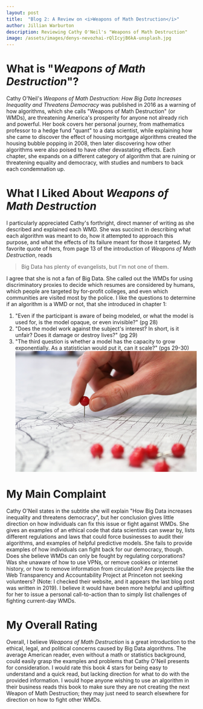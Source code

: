 ```yaml
---
layout: post
title:  "Blog 2: A Review on <i>Weapons of Math Destruction</i>"
author: Jillian Warburton
description: Reviewing Cathy O'Neil's "Weapons of Math Destruction"
image: /assets/images/denys-nevozhai-rQlIcyjB6kA-unsplash.jpg  
---
```


# What is "*Weapons of Math Destruction*"?  

Cathy O'Neil's *Weapons of Math Destruction: How Big Data Increases Inequality and Threatens Democracy* was published in 2016 as a warning of how algorithms, which she calls "Weapons of Math Destruction" (or WMDs), are threatening America's prosperity for anyone not already rich and powerful. Her book covers her personal journey, from mathematics professor to a hedge fund "quant" to a data scientist, while explaining how she came to discover the effect of housing mortgage algorithms created the housing bubble popping in 2008, then later discovering how other algorithms were also poised to have other devastating effects. Each chapter, she expands on a different category of algorithm that are ruining or threatening equality and democracy, with studies and numbers to back each condemnation up.  
  
# What I Liked About *Weapons of Math Destruction*  
 
I particularly appreciated Cathy's forthright, direct manner of writing as she described and explained each WMD. She was succinct in describing what each algorithm was meant to do, how it attempted to approach this purpose, and what the effects of its failure meant for those it targeted. My favorite quote of hers, from page 13 of the introduction of *Weapons of Math Destruction*, reads  
> Big Data has plenty of evangelists, but I'm not one of them.  
  
I agree that she is not a fan of Big Data. She called out the WMDs for using discriminatory proxies to decide which resumes are considered by humans, which people are targeted by for-profit colleges, and even which communities are visited most by the police. I like the questions to determine if an algorithm is a WMD or not, that she introduced in chapter 1:  
1. "Even if the participant is aware of being modeled, or what the model is used for, is the model opaque, or even invisible?" (pg 28)  
2. "Does the model work against the subject's interest? In short, is it unfair? Does it damage or destroy lives?" (pg 29)  
3. "The third question is whether a model has the capacity to grow exponentially. As a statistician would put it, can it scale?" (pgs 29-30)  
![Figure](https://raw.githubusercontent.com/JillianWarburton/my386blog/main/assets/images/geojango-maps-Z8UgB80_46w-unsplash.jpg)

# My Main Complaint  

Cathy O'Neil states in the subtitle she will explain "How Big Data increases inequality and threatens democracy", but her conclusion gives little direction on how individuals can fix this issue or fight against WMDs. She gives an examples of an ethical code that data scientists can swear by, lists different regulations and laws that could force businesses to audit their algorithms, and examples of helpful predictive models. She fails to provide examples of how individuals can fight back for our democracy, though. Does she believe WMDs can only be fought by regulating corporations? Was she unaware of how to use VPNs, or remove cookies or internet history, or how to remove information from circulation? Are projects like the Web Transparency and Accountability Project at Princeton not seeking volunteers? (Note: I checked their website, and it appears the last blog post was written in 2019). I believe it would have been more helpful and uplifting for her to issue a personal call-to-action than to simply list challenges of fighting current-day WMDs.

# My Overall Rating  

Overall, I believe *Weapons of Math Destruction* is a great introduction to the ethical, legal, and political concerns caused by Big Data algorithms. The average American reader, even without a math or statistics background, could easily grasp the examples and problems that Cathy O'Neil presents for consideration. I would rate this book 4 stars for being easy to understand and a quick read, but lacking direction for what to do with the provided information. I would hope anyone wishing to use an algorithm in their business reads this book to make sure they are not creating the next Weapon of Math Destruction; they may just need to search elsewhere for direction on how to fight other WMDs.  
